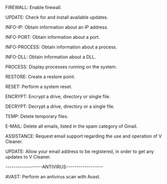 FIREWALL: Enable firewall.

UPDATE: Check for and install available updates.

INFO-IP: Obtain information about an IP address.

INFO-PORT: Obtain information about a port.

INFO-PROCESS: Obtain information about a process.

INFO-DLL: Obtain information about a DLL.

PROCESS: Display processes running on the system.

RESTORE: Create a restore point.

RESET: Perform a system reset.

ENCRYPT: Encrypt a drive, directory or single file.

DECRYPT: Decrypt a drive, directory or a single file.

TEMP: Delete temporary files.

E-MAIL: Delete all emails, listed in the spam category of Gmail.

ASSISTANCE: Request email support regarding the use and operation of V Cleaner.

UPDATE: Allow your email address to be registered, in order to get any updates to V Cleaner.

------------------ANTIVIRUS------------------

AVAST: Perform an antivirus scan with Avast.
